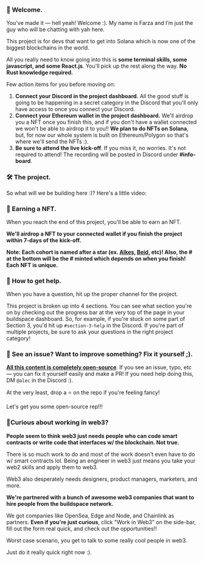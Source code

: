 ### **👋 Welcome.**

You've made it — hell yeah! Welcome :). My name is Farza and I’m just the guy who will be chatting with yah here.

This project is for devs that want to get into Solana which is now one of the biggest blockchains in the world.

All you really need to know going into this is **some terminal skills, some javascript, and some React.js**. You'll pick up the rest along the way. **No Rust knowledge required.**

Few action items for you before moving on:

1. **Connect your Discord in the project dashboard.** All the good stuff is going to be happening in a secret category in the Discord that you'll only have access to once you connect your Discord.
2. **Connect your Ethereum wallet in the project dashboard.** We'll airdrop you a NFT once you finish this, and if you don't have a wallet connected we won't be able to airdrop it to you!! **We plan to do NFTs on Solana**, but, for now our whole system is built on Ethereum/Polygon so that's where we'll send the NFTs :).
3. **Be sure to attend the live kick-off**. If you miss it, no worries. It's not required to attend! The recording will be posted in Discord under **#info-board**.

### **🛠 The project.**

So what will we be building here :)? Here's a little video:

<insert video here>

### **💎 Earning a NFT.**

When you reach the end of this project, you'll be able to earn an NFT.

**We'll airdrop a NFT to your connected wallet if you finish the project within 7-days of the kick-off.**

<insert video here>

**Note: Each cohort is named after a star (ex. [Alkes](https://www.star-facts.com/alkes/), [Beid](https://www.universeguide.com/star/19587/beid), etc)! Also, the # at the bottom will be the # minted which depends on when you finish! Each NFT is unique.** 

### **🤚 How to get help.**

When you have a question, hit up the proper channel for the project.

This project is broken up into 4 sections. You can see what section you're on by checking out the progress bar at the very top of the page in your buildspace dashboard. So, for example, if you're stuck on some part of Section 3, you'd hit up `#section-3-help` in the Discord. If you're part of multiple projects, be sure to ask your questions in the right project category!

### **🤘 See an issue? Want to improve something? Fix it yourself ;).**

**[All this content is completely open-source](https://github.com/buildspace/buildspace-projects)**. If you see an issue, typo, etc — you can fix it yourself easily and make a PR! If you need help doing this, DM `@alec` in the Discord :).

At the very least, drop a ⭐ on the repo if you're feeling fancy!

Let's get you some open-source rep!!!

### **🚨Curious about working in web3?**

**People seem to think web3 just needs people who can code smart contracts or write code that interfaces w/ the blockchain. Not true.**

There is so much work to do and most of the work doesn't even have to do w/ smart contracts lol. Being an engineer in web3 just means you take your web2 skills and apply them to web3.

Web3 also desperately needs designers, product managers, marketers, and more.

**We're partnered with a bunch of awesome web3 companies that want to hire people from the buildspace network.**

We got companies like OpenSea, Edge and Node, and Chainlink as partners. **Even if you're just curious**, click "Work in Web3" on the side-bar, fill out the form real quick, and check out the opportunities!!

Worst case scenario, you get to talk to some really cool people in web3.

Just do it really quick right now :).